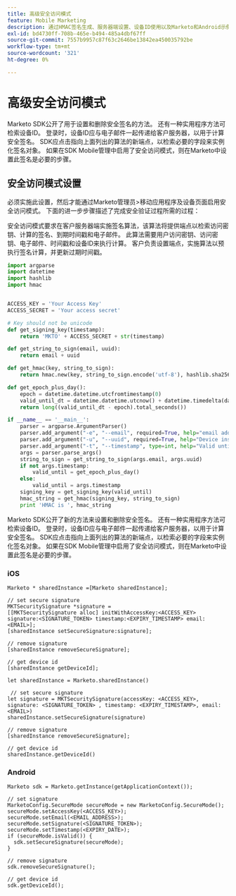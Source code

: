 ```yaml
---
title: 高级安全访问模式
feature: Mobile Marketing
description: 通过HMAC签名生成、服务器端设置、设备ID使用以及Marketo和Android示例，了解iOS Mobile SDK的高级安全访问模式
exl-id: bd4730ff-708b-465e-b494-485a4dbf67ff
source-git-commit: 7557b9957c87f63c2646be13842ea450035792be
workflow-type: tm+mt
source-wordcount: '321'
ht-degree: 0%

---
```


# 高级安全访问模式

Marketo SDK公开了用于设置和删除安全签名的方法。 还有一种实用程序方法可检索设备ID。 登录时，设备ID应与电子邮件一起传递给客户服务器，以用于计算安全签名。 SDK应点击指向上面列出的算法的新端点，以检索必要的字段来实例化签名对象。 如果在SDK Mobile管理中启用了安全访问模式，则在Marketo中设置此签名是必要的步骤。

## 安全访问模式设置

必须实施此设置，然后才能通过Marketo管理员>移动应用程序及设备页面启用安全访问模式。 下面的进一步步骤描述了完成安全验证过程所需的过程：

安全访问模式要求在客户服务器端实施签名算法，该算法将提供端点以检索访问密钥、计算的签名、到期时间戳和电子邮件。 此算法需要用户访问密钥、访问密钥、电子邮件、时间戳和设备ID来执行计算。 客户负责设置端点，实施算法以预执行签名计算，并更新过期时间戳。

```python
import argparse
import datetime
import hashlib
import hmac


ACCESS_KEY = 'Your Access Key'
ACCESS_SECRET = 'Your access secret'

# Key should not be unicode
def get_signing_key(timestamp):
    return 'MKTO' + ACCESS_SECRET + str(timestamp)

def get_string_to_sign(email, uuid):
    return email + uuid

def get_hmac(key, string_to_sign):
    return hmac.new(key, string_to_sign.encode('utf-8'), hashlib.sha256).hexdigest()

def get_epoch_plus_day():
    epoch = datetime.datetime.utcfromtimestamp(0)
    valid_until_dt = datetime.datetime.utcnow() + datetime.timedelta(days=1)
    return long((valid_until_dt - epoch).total_seconds())

if __name__ == '__main__':
    parser = argparse.ArgumentParser()
    parser.add_argument("-e", "--email", required=True, help="email address")
    parser.add_argument("-u", "--uuid", required=True, help="Device install id")
    parser.add_argument("-t", "--timestamp", type=int, help="Valid until timestamp")
    args = parser.parse_args()
    string_to_sign = get_string_to_sign(args.email, args.uuid)
    if not args.timestamp:
        valid_until = get_epoch_plus_day()
    else:
        valid_until = args.timestamp
    signing_key = get_signing_key(valid_until)
    hmac_string = get_hmac(signing_key, string_to_sign)
    print 'HMAC is ', hmac_string
```

Marketo SDK公开了新的方法来设置和删除安全签名。 还有一种实用程序方法可检索设备ID。 登录时，设备ID应与电子邮件一起传递给客户服务器，以用于计算安全签名。 SDK应点击指向上面列出的算法的新端点，以检索必要的字段来实例化签名对象。 如果在SDK Mobile管理中启用了安全访问模式，则在Marketo中设置此签名是必要的步骤。

### iOS

```
Marketo * sharedInstance =[Marketo sharedInstance];

// set secure signature
MKTSecuritySignature *signature =
[[MKTSecuritySignature alloc] initWithAccessKey:<ACCESS_KEY> signature:<SIGNATURE_TOKEN> timestamp:<EXPIRY_TIMESTAMP> email:<EMAIL>];
[sharedInstance setSecureSignature:signature];

// remove signature
[sharedInstance removeSecureSignature];

// get device id
[sharedInstance getDeviceId];
```

```
let sharedInstance = Marketo.sharedInstance()

 // set secure signature
let signature = MKTSecuritySignature(accessKey: <ACCESS_KEY>, signature: <SIGNATURE_TOKEN> , timestamp: <EXPIRY_TIMESTAMP>, email: <EMAIL>)
sharedInstance.setSecureSignature(signature)

// remove signature
[sharedInstance removeSecureSignature];

// get device id
sharedInstance.getDeviceId()
```

### Android

```
Marketo sdk = Marketo.getInstance(getApplicationContext());

// set signature
MarketoConfig.SecureMode secureMode = new MarketoConfig.SecureMode();
secureMode.setAccessKey(<ACCESS_KEY>);
secureMode.setEmail(<EMAIL_ADDRESS>);
secureMode.setSignature(<SIGNATURE_TOKEN>);
secureMode.setTimestamp(<EXPIRY_DATE>);
if (secureMode.isValid()) {
  sdk.setSecureSignature(secureMode);
}

// remove signature
sdk.removeSecureSignature();

// get device id
sdk.getDeviceId();
```
